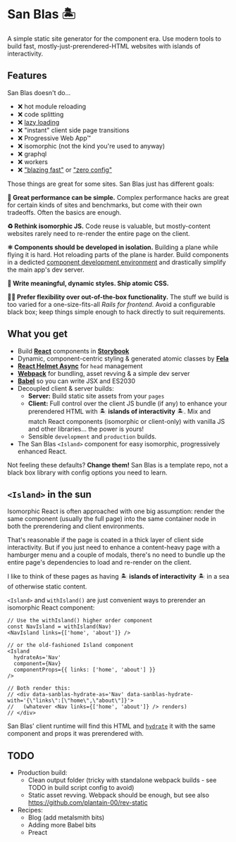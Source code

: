 # San Blas 🏝

A simple static site generator for the component era. Use modern tools to build fast, mostly-just-prerendered-HTML websites with islands of interactivity.

## Features

San Blas doesn't do…

- ❌ hot module reloading
- ❌ code splitting
- ❌ [lazy loading](https://www.bensmithett.com/an-argument-against-lazy-loading/)
- ❌ "instant" client side page transitions
- ❌ Progressive Web App™
- ❌ isomorphic (not the kind you're used to anyway)
- ❌ graphql
- ❌ workers
- ❌ ["blazing fast"](https://github.com/search?q=blazing+fast) or ["zero config"](https://github.com/search?q=zero+config)

Those things are great for some sites. San Blas just has different goals:

**🚀 Great performance can be simple.** Complex performance hacks are great for certain kinds of sites and benchmarks, but come with their own tradeoffs. Often the basics are enough.

**♻️ Rethink isomorphic JS.** Code reuse is valuable, but mostly-content websites rarely need to re-render the entire page on the client.

**⚛️ Components should be developed in isolation.** Building a plane while flying it is hard. Hot reloading parts of the plane is harder. Build components in a dedicted [component development environment](https://storybook.js.org/) and drastically simplify the main app's dev server.

**🧬 Write meaningful, dynamic styles. Ship atomic CSS.**

**🤷‍♀️ Prefer flexibility over out-of-the-box functionality.** The stuff we build is too varied for a one-size-fits-all _Rails for frontend_. Avoid a configurable black box; keep things simple enough to hack directly to suit requirements.

## What you get

- Build **[React](https://reactjs.org/)** components in **[Storybook](https://storybook.js.org/)**
- Dynamic, component-centric styling & generated atomic classes by **[Fela](http://fela.js.org/)**
- **[React Helmet Async](https://github.com/staylor/react-helmet-async/)** for `head` management
- **[Webpack](https://webpack.js.org/)** for bundling, asset revving & a simple dev server
- **[Babel](https://babeljs.io/)** so you can write JSX and ES2030
- Decoupled client & server builds:
  - **Server:** Build static site assets from your `pages`
  - **Client:** Full control over the client JS bundle (if any) to enhance your prerendered HTML with 🏝 **islands of interactivity** 🏝. Mix and match React components (isomorphic or client-only) with vanilla JS and other libraries… the power is yours!
  - Sensible `development` and `production` builds.
- The San Blas `<Island>` component for easy isomorphic, progressively enhanced React.

Not feeling these defaults? **Change them!** San Blas is a template repo, not a black box library with config options you need to learn.

## `<Island>` in the sun

Isomorphic React is often approached with one big assumption: render the same component (usually the full page) into the same container node in both the prerendering and client environments.

That's reasonable if the page is coated in a thick layer of client side interactivity. But if you just need to enhance a content-heavy page with a hamburger menu and a couple of modals, there's no need to bundle up the entire page's dependencies to load and re-render on the client.

I like to think of these pages as having 🏝 **islands of interactivity** 🏝 in a sea of otherwise static content.

`<Island>` and `withIsland()` are just convenient ways to prerender an isomorphic React component:

```es6
// Use the withIsland() higher order component
const NavIsland = withIsland(Nav)
<NavIsland links={['home', 'about']} />

// or the old-fashioned Island component
<Island
  hydrateAs='Nav'
  component={Nav}
  componentProps={{ links: ['home', 'about'] }}
/>

// Both render this:
// <div data-sanblas-hydrate-as='Nav' data-sanblas-hydrate-with='{\"links\":[\"home\",\"about\"]}'>
//   (whatever <Nav links={['home', 'about']} /> renders)
// </div>
```

San Blas' client runtime will find this HTML and [`hydrate`](https://reactjs.org/docs/react-dom.html#hydrate) it with the same component and props it was prerendered with.


## TODO

- Production build:
  - Clean output folder (tricky with standalone webpack builds - see TODO in build script config to avoid)
  - Static asset revving. Webpack should be enough, but see also https://github.com/plantain-00/rev-static
- Recipes:
  - Blog (add metalsmith bits)
  - Adding more Babel bits
  - Preact
